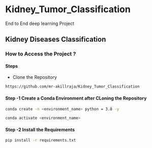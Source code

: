 # Kidney_Tumor_Classification
End to End deep learning Project
## Kidney Diseases Classification 

### How to Access the Project ? 

#### Steps 

- Clone the Repository

```bash 
https://github.com/mr-akillraja/Kidney_Tumor_Classification
```

#### Step -1 Create a Conda Environment after CLoning the Repository

```bash
conda create -n <environment_name> python = 3.8 -y
```
```bash
conda activate <environment_name>
```

#### Step -2 Install the Requirements
```bash
pip install -r requirements.txt
``` 

